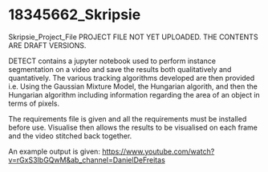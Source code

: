 # 18345662_Skripsie
Skripsie_Project_File
PROJECT FILE NOT YET UPLOADED. THE CONTENTS ARE DRAFT VERSIONS.

DETECT contains a jupyter notebook used to perform instance segmentation on a video and save the results both qualitatively and quantatively.
The various tracking algorithms developed are then provided i.e. Using the Gaussian Mixture Model, the Hungarian algorith, and then the Hungarian algorithm including information regarding the area of an object in terms of pixels.

The requirements file is given and all the requirements must be installed before use.
Visualise then allows the results to be visualised on each frame and the video stitched back together.

An example output is given:
https://www.youtube.com/watch?v=rGxS3IbGQwM&ab_channel=DanielDeFreitas
